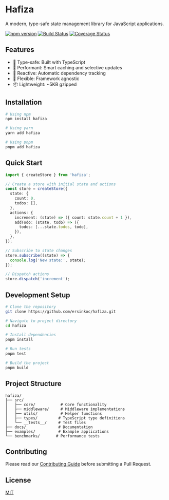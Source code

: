 # Hafiza

A modern, type-safe state management library for JavaScript applications.

[![npm version](https://badge.fury.io/js/hafiza.svg)](https://badge.fury.io/js/hafiza)
[![Build Status](https://github.com/ersinkoc/hafiza/workflows/CI/badge.svg)](https://github.com/ersinkoc/hafiza/actions)
[![Coverage Status](https://coveralls.io/repos/github/ersinkoc/hafiza/badge.svg?branch=main)](https://coveralls.io/github/ersinkoc/hafiza?branch=main)

## Features

- 🎯 Type-safe: Built with TypeScript
- 🚀 Performant: Smart caching and selective updates
- 🔄 Reactive: Automatic dependency tracking
- 🎨 Flexible: Framework agnostic
- 📦 Lightweight: ~5KB gzipped

## Installation

```bash
# Using npm
npm install hafiza

# Using yarn
yarn add hafiza

# Using pnpm
pnpm add hafiza
```

## Quick Start

```typescript
import { createStore } from 'hafiza';

// Create a store with initial state and actions
const store = createStore({
  state: {
    count: 0,
    todos: [],
  },
  actions: {
    increment: (state) => ({ count: state.count + 1 }),
    addTodo: (state, todo) => ({
      todos: [...state.todos, todo],
    }),
  },
});

// Subscribe to state changes
store.subscribe((state) => {
  console.log('New state:', state);
});

// Dispatch actions
store.dispatch('increment');
```

## Development Setup

```bash
# Clone the repository
git clone https://github.com/ersinkoc/hafiza.git

# Navigate to project directory
cd hafiza

# Install dependencies
pnpm install

# Run tests
pnpm test

# Build the project
pnpm build
```

## Project Structure

```
hafiza/
├── src/
│   ├── core/           # Core functionality
│   ├── middleware/     # Middleware implementations
│   ├── utils/          # Helper functions
│   ├── types/         # TypeScript type definitions
│   └── __tests__/     # Test files
├── docs/              # Documentation
├── examples/          # Example applications
└── benchmarks/       # Performance tests
```

## Contributing

Please read our [Contributing Guide](CONTRIBUTING.md) before submitting a Pull Request.

## License

[MIT](LICENSE) 
